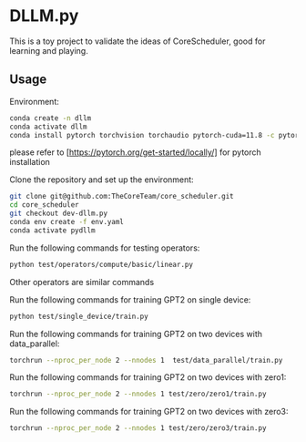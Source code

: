 # DLLM.py

This is a toy project to validate the ideas of CoreScheduler, good for learning and playing.

## Usage

Environment:
```bash
conda create -n dllm
conda activate dllm
conda install pytorch torchvision torchaudio pytorch-cuda=11.8 -c pytorch -c nvidia
```
please refer to [https://pytorch.org/get-started/locally/] for pytorch installation

Clone the repository and set up the environment:
```bash
git clone git@github.com:TheCoreTeam/core_scheduler.git
cd core_scheduler
git checkout dev-dllm.py
conda env create -f env.yaml
conda activate pydllm
```

Run the following commands for testing operators:
```bash
python test/operators/compute/basic/linear.py
```
Other operators are similar commands

Run the following commands for training GPT2 on single device:
```bash
python test/single_device/train.py
```
Run the following commands for training GPT2 on two devices with data_parallel:
```bash
torchrun --nproc_per_node 2 --nnodes 1  test/data_parallel/train.py
```
Run the following commands for training GPT2 on two devices with zero1:
```bash
torchrun --nproc_per_node 2 --nnodes 1 test/zero/zero1/train.py
```
Run the following commands for training GPT2 on two devices with zero3:
```bash
torchrun --nproc_per_node 2 --nnodes 1 test/zero/zero3/train.py
```
